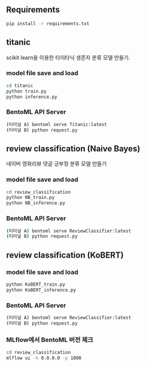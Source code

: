 ## Requirements
```bash
pip install -r requirements.txt
```


## titanic
scikit learn을 이용한 타이타닉 생존자 분류 모델 만들기. 
### model file save and load
```bash
cd titanic
python train.py
python inference.py
```

### BentoML API Server
```bash
(터미널 A) bentoml serve Titanic:latest
(터미널 B) python request.py
```


## review classification (Naive Bayes)
네이버 영화리뷰 댓글 긍부정 분류 모델 만들기
### model file save and load
```bash
cd review_classification
python NB_train.py
python NB_inference.py
```

### BentoML API Server
```bash
(터미널 A) bentoml serve ReviewClassifier:latest
(터미널 B) python request.py
```


## review classification (KoBERT)
### model file save and load
```bash
python KoBERT_train.py
python KoBERT_inference.py
```

### BentoML API Server
```bash
(터미널 A) bentoml serve ReviewClassifier:latest
(터미널 B) python request.py
```

### MLflow에서 BentoML 버전 체크
```bash
cd review_classification
mlflow ui -h 0.0.0.0 -p 1000
```
